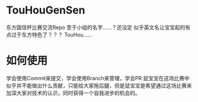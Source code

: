 # TouHouGenSen
东方国信杯比赛交流Repo
至于小组的名字……？还没定
似乎英文名让宝宝起的有点过于东方特色了？？？
TouHou……
# 如何使用
学会使用Commit来提交，学会使用Branch来管理，学会PR
鼠宝宝在这场比赛中似乎并不能做出什么贡献，只能给大家拖后腿，但是鼠宝宝是希望通过这场比赛来加深大家对技术的认识，同时获得一个自我进步的机会的。